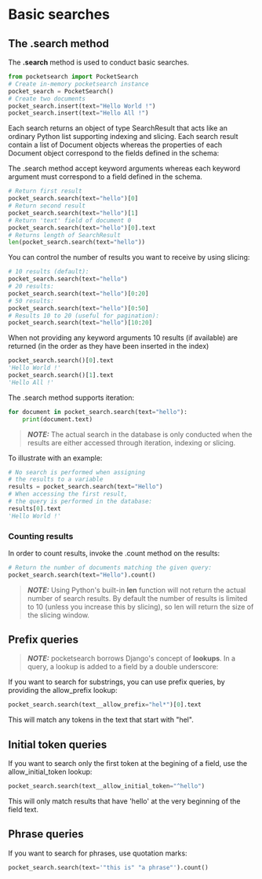 # Basic searches

## The .search method

The **.search** method is used to conduct basic searches.

```Python
from pocketsearch import PocketSearch
# Create in-memory pocketsearch instance
pocket_search = PocketSearch()
# Create two documents
pocket_search.insert(text="Hello World !")
pocket_search.insert(text="Hello All !")
```

Each search returns an object of type SearchResult that acts like an 
ordinary Python list supporting indexing and slicing. Each search result 
contain a list of Document objects whereas the properties of each 
Document object correspond to the fields defined in the schema:

The .search method accept keyword arguments whereas each keyword argument
must correspond to a field defined in the schema.

```Python
# Return first result
pocket_search.search(text="hello")[0]
# Return second result
pocket_search.search(text="hello")[1]
# Return 'text' field of document 0
pocket_search.search(text="hello")[0].text
# Returns length of SearchResult
len(pocket_search.search(text="hello"))
```

You can control the number of results you want to receive by using slicing:

```Python
# 10 results (default):
pocket_search.search(text="hello")
# 20 results:
pocket_search.search(text="hello")[0:20]
# 50 results:
pocket_search.search(text="hello")[0:50]
# Results 10 to 20 (useful for pagination):
pocket_search.search(text="hello")[10:20]
```

When not providing any keyword arguments 10 results (if available) are 
returned (in the order as they have been inserted in the index)

```Python
pocket_search.search()[0].text
'Hello World !'
pocket_search.search()[1].text
'Hello All !'
```

The .search method supports iteration:

```Python
for document in pocket_search.search(text="hello"):
    print(document.text)
```

> **_NOTE:_** The actual search in the database is only conducted when 
the results are either accessed through iteration, indexing or slicing.

To illustrate with an example:

```Python
# No search is performed when assigning 
# the results to a variable
results = pocket_search.search(text="Hello")
# When accessing the first result, 
# the query is performed in the database:
results[0].text
'Hello World !'
```

### Counting results

In order to count results, invoke the .count method on the results:

```Python
# Return the number of documents matching the given query:
pocket_search.search(text="Hello").count()
```

> **_NOTE:_** Using Python's built-in **len** function will not return 
the actual number of search results. By default the number of results 
is limited to 10 (unless you increase this by slicing), so len will 
return the size of the slicing window.

## Prefix queries

> **_NOTE:_** pocketsearch borrows Django's concept of **lookups**. 
In a query, a lookup is added to a field by a double underscore:

If you want to search for substrings, you can use prefix queries, by 
providing the allow_prefix lookup:

```Python
pocket_search.search(text__allow_prefix="hel*")[0].text
```

This will match any tokens in the text that start with "hel".

## Initial token queries

If you want to search only the first token at the begining of a field, use the 
allow_initial_token lookup:

```Python
pocket_search.search(text__allow_initial_token="^hello")
```

This will only match results that have 'hello' at the very beginning of the field text.

## Phrase queries

If you want to search for phrases, use quotation marks:

```Python
pocket_search.search(text='"this is" "a phrase"').count()
```



